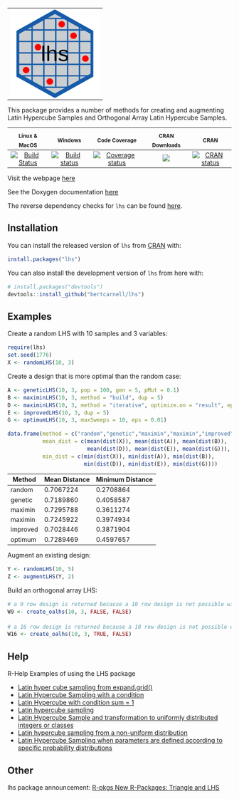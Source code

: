<div>
  <table>
    <tr>
      <td>
        <img align="left" width="200" height="200" src="logo.svg"/>
      </td>
    </tr>
  </table>
</div>

This package provides a number of methods for creating and augmenting 
Latin Hypercube Samples and Orthogonal Array Latin Hypercube Samples.

|<sub>Linux & MacOS</sub>|<sub>Windows</sub>|<sub>Code Coverage</sub>|<sub>CRAN Downloads</sub>|<sub>CRAN</sub>|
|:---:|:---:|:---:|:---:|:---:|
|[![Build Status](https://travis-ci.org/bertcarnell/lhs.svg?branch=master)](https://travis-ci.org/bertcarnell/lhs)|[![Build status](https://ci.appveyor.com/api/projects/status/5h8gjnq6a30r8y37/branch/master?svg=true)](https://ci.appveyor.com/project/bertcarnell/lhs/branch/master)|[![Coverage status](https://codecov.io/gh/bertcarnell/lhs/branch/master/graph/badge.svg)](https://codecov.io/github/bertcarnell/lhs?branch=master)|[![](https://cranlogs.r-pkg.org/badges/lhs)](https://cran.r-project.org/package=lhs)|[![CRAN status](https://www.r-pkg.org/badges/version/lhs)](https://cran.r-project.org/package=lhs)|

Visit the webpage [here](https://bertcarnell.github.io/lhs/)

See the Doxygen documentation [here](https://bertcarnell.github.io/lhs/html/index.html)

The reverse dependency checks for `lhs` can be found [here](etc/revdep_README.md).

## Installation

You can install the released version of `lhs` from [CRAN](https://CRAN.R-project.org) with:

``` r
install.packages("lhs")
```

You can also install the development version of `lhs` from here with:

``` r
# install.packages("devtools")
devtools::install_github("bertcarnell/lhs")
```

## Examples

Create a random LHS with 10 samples and 3 variables:

``` r
require(lhs)
set.seed(1776)
X <- randomLHS(10, 3)
```

Create a design that is more optimal than the random case:

```r
A <- geneticLHS(10, 3, pop = 100, gen = 5, pMut = 0.1)
B <- maximinLHS(10, 3, method = "build", dup = 5)
D <- maximinLHS(10, 3, method = "iterative", optimize.on = "result", eps = 0.01, maxIter = 300)
E <- improvedLHS(10, 3, dup = 5)
G <- optimumLHS(10, 3, maxSweeps = 10, eps = 0.01)
```

```r
data.frame(method = c("random","genetic","maximin","maximin","improved","optimum"),
           mean_dist = c(mean(dist(X)), mean(dist(A)), mean(dist(B)),
                         mean(dist(D)), mean(dist(E)), mean(dist(G))),
           min_dist = c(min(dist(X)), min(dist(A)), min(dist(B)),
                        min(dist(D)), min(dist(E)), min(dist(G))))
```

|Method|Mean Distance|Minimum Distance|
|------|-------------|----------------|
|random | 0.7067224 | 0.2708864 |
|genetic | 0.7189860 | 0.4058587 |
|maximin | 0.7295788 | 0.3611274 |
|maximin | 0.7245922 | 0.3974934 |
|improved | 0.7028446 | 0.3871904 |
|optimum | 0.7289469 | 0.4597657 |

Augment an existing design:

```r
Y <- randomLHS(10, 5)
Z <- augmentLHS(Y, 2)
```

Build an orthogonal array LHS:

```r
# a 9 row design is returned because a 10 row design is not possible with these algorithms
W9 <- create_oalhs(10, 3, FALSE, FALSE)

# a 16 row design is returned because a 10 row design is not possible with these algorithms
W16 <- create_oalhs(10, 3, TRUE, FALSE)
```

## Help

R-Help Examples of using the LHS package

- [Latin hyper cube sampling from expand.grid()](http://r.789695.n4.nabble.com/R-Latin-hyper-cube-sampling-from-expand-grid-tp816493.html)
- [Latin Hypercube Sampling with a condition](http://r.789695.n4.nabble.com/Latin-Hypercube-Sampling-with-a-condition-tp3563765.html)
- [Latin Hypercube with condition sum = 1](http://r.789695.n4.nabble.com/Latin-Hypercube-with-condition-sum-1-tp875487.html)
- [Latin hypercube sampling](http://r.789695.n4.nabble.com/latin-hypercube-sampling-tp4659028.html)
- [Latin Hypercube Sample and transformation to uniformly distributed integers or classes](http://r.789695.n4.nabble.com/Latin-Hypercube-Sample-and-transformation-to-uniformly-distributed-integers-or-classes-tp4677804.html)
- [Latin hypercube sampling from a non-uniform distribution](http://r.789695.n4.nabble.com/Latin-hypercube-sampling-from-a-non-uniform-distribution-tp4743686.html)
- [Latin Hypercube Sampling when parameters are defined according to specific probability distributions](http://r.789695.n4.nabble.com/Latin-Hypercube-Sampling-when-parameters-are-defined-according-to-specific-probability-distributions-tp4734710.html)

## Other

lhs package announcement:  [R-pkgs New R-Packages: Triangle and LHS](http://r.789695.n4.nabble.com/R-pkgs-New-R-Packages-Triangle-and-LHS-tp803930.html)
